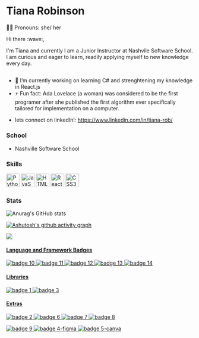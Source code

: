 # Tiana Robinson
:woman_technologist: Pronouns: she/ her 

<div> Hi there :wave:, </div>

<p>
  I'm Tiana and currently I am a Junior Instructor at Nashvile Software School. I am curious and eager to learn, readily applying myself to new knowledge every day.
</p> 

## 
- 🔭 I’m currently working on learning C# and strenghtening my knowledge in React.js
- ⚡ Fun fact: Ada Lovelace (a woman) was considered to be the first programer after she published the first algorithm ever specifically tailored for implementation on a computer.
* lets connect on linkedIn!: https://www.linkedin.com/in/tiana-rob/
### School
* Nashville Software School


### Skills

<p align="left">
<a href="https://www.python.org/" target="_blank" rel="noreferrer"><img src="https://raw.githubusercontent.com/danielcranney/readme-generator/main/public/icons/skills/python-colored.svg" width="36" height="36" alt="Python" /></a>
<a href="https://developer.mozilla.org/en-US/docs/Web/JavaScript" target="_blank" rel="noreferrer"><img src="https://raw.githubusercontent.com/danielcranney/readme-generator/main/public/icons/skills/javascript-colored.svg" width="36" height="36" alt="JavaScript" /></a>
<a href="https://developer.mozilla.org/en-US/docs/Glossary/HTML5" target="_blank" rel="noreferrer"><img src="https://raw.githubusercontent.com/danielcranney/readme-generator/main/public/icons/skills/html5-colored.svg" width="36" height="36" alt="HTML5" /></a>
<a href="https://reactjs.org/" target="_blank" rel="noreferrer"><img src="https://raw.githubusercontent.com/danielcranney/readme-generator/main/public/icons/skills/react-colored.svg" width="36" height="36" alt="React" /></a>
<a href="https://www.w3.org/TR/CSS/#css" target="_blank" rel="noreferrer"><img src="https://raw.githubusercontent.com/danielcranney/readme-generator/main/public/icons/skills/css3-colored.svg" width="36" height="36" alt="CSS3" /></a>
</p>

### Stats

![Anurag's GitHub stats](https://github-readme-stats.vercel.app/api?username=trobinson1097&theme=panda&show_icons=true)

[![Ashutosh's github activity graph](https://github-readme-activity-graph.cyclic.app/graph?username=trobinson1097&bg_color=31353a&color=ff75b5&line=2f4e4e&point=21a999&area=true&hide_border=true)](https://github.com/ashutosh00710/github-readme-activity-graph)

<a href="https://github.com/anuraghazra/github-readme-stats">
  <img align="center" src=(https://github-readme-stats.vercel.app/api?username=trobinson1097&theme=panda&show_icons=true)
</a>

#### Language and Framework Badges
![badge 10](https://img.shields.io/badge/Python-FFD43B?style=for-the-badge&logo=python&logoColor=blue)
![badge 11](https://img.shields.io/badge/JavaScript-323330?style=for-the-badge&logo=javascript&logoColor=F7DF1E)
![badge 12](https://img.shields.io/badge/HTML5-E34F26?style=for-the-badge&logo=html5&logoColor=white)
![badge 13](https://img.shields.io/badge/CSS3-1572B6?style=for-the-badge&logo=css3&logoColor=white)
![badge 14](https://img.shields.io/badge/json-5E5C5C?style=for-the-badge&logo=json&logoColor=white)

#### Libraries 
![badge 1](https://img.shields.io/badge/Django-092E20?style=for-the-badge&logo=django&logoColor=green)
![badge 3](https://img.shields.io/badge/React-20232A?style=for-the-badge&logo=react&logoColor=61DAFB)

#### Extras
![badge 2](https://img.shields.io/badge/Postman-FF6C37?style=for-the-badge&logo=Postman&logoColor=white)
![badge 6](https://img.shields.io/badge/PostgreSQL-316192?style=for-the-badge&logo=postgresql&logoColor=white)
![badge 7](https://img.shields.io/badge/MySQL-005C84?style=for-the-badge&logo=mysql&logoColor=white)
![badge 8](https://img.shields.io/badge/GIT-E44C30?style=for-the-badge&logo=git&logoColor=white)

![badge 9](https://img.shields.io/badge/Trello-0052CC?style=for-the-badge&logo=trello&logoColor=white)
![badge 4-figma](https://img.shields.io/badge/Figma-F24E1E?style=for-the-badge&logo=figma&logoColor=white)
![badge 5-canva](https://img.shields.io/badge/Canva-%2300C4CC.svg?&style=for-the-badge&logo=Canva&logoColor=white)

<!-- | | | | | |
|-|-|-|-|-| -->
  <!--
**trobinson1097/trobinson1097** is a ✨ _special_ ✨ repository because its `README.md` (this file) appears on your GitHub profile.

Here are some ideas to get you started:


- 🌱 I’m currently learning ...
- 👯 I’m looking to collaborate on ...
- 🤔 I’m looking for help with ...
- 💬 Ask me about ...
- 📫 How to reach me: ...

-->
